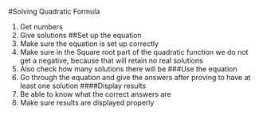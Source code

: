 #Solving Quadratic Formula
1. Get numbers
2. Give solutions
##Set up the equation
1. Make sure the equation is set up correctly
2. Make sure in the Square root part of the quadratic function we do not get a negative, because that will retain no real solutions
3. Also check how many solutions there will be
###Use the equation
1. Go through the equation and give the answers after proving to have at least one solution
####Display results
1. Be able to know what the correct answers are
2. Make sure results are displayed properly